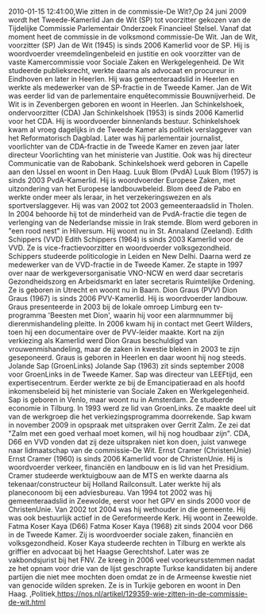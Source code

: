 2010-01-15 12:41:00,Wie zitten in de commissie-De Wit?,Op 24 juni 2009 wordt het Tweede-Kamerlid Jan de Wit (SP) tot voorzitter gekozen van de Tijdelijke Commissie Parlementair Onderzoek Financieel Stelsel. Vanaf dat moment heet de commissie in de volksmond commissie-De Wit. Jan de Wit, voorzitter (SP) Jan de Wit (1945) is sinds 2006 Kamerlid voor de SP. Hij is woordvoerder vreemdelingenbeleid en justitie en ook voorzitter van de vaste Kamercommissie voor Sociale Zaken en Werkgelegenheid. De Wit studeerde publieksrecht, werkte daarna als advocaat en procureur in Eindhoven en later in Heerlen. Hij was gemeenteraadslid in Heerlen en werkte als medewerker van de SP-fractie in de Tweede Kamer. Jan de Wit was eerder lid van de parlementaire enquêtecommissie Bouwnijverheid. De Wit is in Zevenbergen geboren en woont in Heerlen. Jan Schinkelshoek, ondervoorzitter (CDA) Jan Schinkelshoek (1953) is sinds 2006 Kamerlid voor het CDA. Hij is woordvoerder binnenlands bestuur. Schinkelshoek kwam al vroeg dagelijks in de Tweede Kamer als politiek verslaggever van het Reformatorisch Dagblad. Later was hij parlementair journalist, voorlichter van de CDA-fractie in de Tweede Kamer en zeven jaar later directeur Voorlichting van het ministerie van Justitie. Ook was hij directeur Communicatie van de Rabobank. Schinkelshoek werd geboren in Capelle aan den IJssel en woont in Den Haag. Luuk Blom (PvdA) Luuk Blom (1957) is sinds 2003 PvdA-Kamerlid. Hij is woordvoerder Europese Zaken, met uitzondering van het Europese landbouwbeleid. Blom deed de Pabo en werkte onder meer als leraar, in het verzekeringswezen en als sportverslaggever. Hij was van 2002 tot 2003 gemeenteraadslid in Tholen. In 2004 behoorde hij tot de minderheid van de PvdA-fractie die tegen de verlenging van de Nederlandse missie in Irak stemde. Blom werd geboren in "een rood nest" in Hilversum. Hij woont nu in St. Annaland (Zeeland). Edith Schippers (VVD) Edith Schippers (1964) is sinds 2003 Kamerlid voor de VVD. Ze is vice-fractievoorzitter en woordvoerder volksgezondheid. Schippers studeerde politicologie in Leiden en New Delhi. Daarna werd ze medewerker van de VVD-fractie in de Tweede Kamer. Ze stapte in 1997 over naar de werkgeversorganisatie VNO-NCW en werd daar secretaris Gezondheidszorg en Arbeidsmarkt en later secretaris Ruimtelijke Ordening. Ze is geboren in Utrecht en woont nu in Baarn. Dion Graus (PVV) Dion Graus (1967) is sinds 2006 PVV-Kamerlid. Hij is woordvoerder landbouw. Graus presenteerde in 2003 bij de lokale omroep Limburg een tv-programma 'Beesten met Dion', waarin hij voor een alarmnummer bij dierenmishandeling pleitte. In 2006 kwam hij in contact met Geert Wilders, toen hij een documentaire over de PVV-leider maakte. Kort na zijn verkiezing als Kamerlid werd Dion Graus beschuldigd van vrouwenmishandeling, maar de zaken in kwestie bleken in 2003 te zijn geseponeerd. Graus is geboren in Heerlen en daar woont hij nog steeds. Jolande Sap (GroenLinks) Jolande Sap (1963) zit sinds september 2008 voor GroenLinks in de Tweede Kamer. Sap was directeur van LEEFtijd, een expertisecentrum. Eerder werkte ze bij de Emancipatieraad en als hoofd inkomensbeleid bij het ministerie van Sociale Zaken en Werkgelegenheid. Sap is geboren in Venlo, maar woont nu in Amsterdam. Ze studeerde economie in Tilburg. In 1993 werd ze lid van GroenLinks. Ze maakte deel uit van de werkgroep die het verkiezingsprogramma doorrekende. Sap kwam in november 2009 in opspraak met uitspraken over Gerrit Zalm. Ze zei dat "Zalm met een goed verhaal moet komen, wil hij nog houdbaar zijn". CDA, D66 en VVD vonden dat zij deze uitspraken niet kon doen, juist vanwege naar lidmaatschap van de commissie-De Wit. Ernst Cramer (ChristenUnie) Ernst Cramer (1960) is sinds 2006 Kamerlid voor de ChristenUnie. Hij is woordvoerder verkeer, financiën en landbouw en is lid van het Presidium. Cramer studeerde werktuigbouw aan de MTS en werkte daarna als tekenaar/constructeur bij Holland Railconsult. Later werkte hij als planeconoom bij een adviesbureau. Van 1994 tot 2002 was hij gemeenteraadslid in Zeewolde, eerst voor het GPV en sinds 2000 voor de ChristenUnie. Van 2002 tot 2004 was hij wethouder in die gemeente. Hij was ook bestuurlijk actief in de Gereformeerde Kerk. Hij woont in Zeewolde. Fatma Koser Kaya (D66) Fatma Koser Kaya (1968) zit sinds 2004 voor D66 in de Tweede Kamer. Zij is woordvoerder sociale zaken, financiën en volksgezondheid. Koser Kaya studeerde rechten in Tilburg en werkte als griffier en advocaat bij het Haagse Gerechtshof. Later was ze vakbondsjurist bij het FNV. Ze kreeg in 2006 veel voorkeursstemmen nadat ze het opnam voor drie van de lijst geschrapte Turkse kandidaten bij andere partijen die niet mee mochten doen omdat ze in de Armeense kwestie niet van genocide wilden spreken. Ze is in Turkije geboren en woont in Den Haag. ,Politiek,https://nos.nl/artikel/129359-wie-zitten-in-de-commissie-de-wit.html